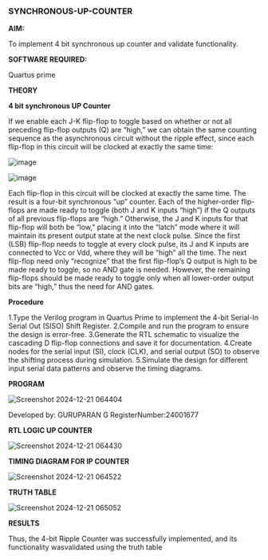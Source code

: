 ### SYNCHRONOUS-UP-COUNTER

**AIM:**

To implement 4 bit synchronous up counter and validate functionality.

**SOFTWARE REQUIRED:**

Quartus prime

**THEORY**

**4 bit synchronous UP Counter**

If we enable each J-K flip-flop to toggle based on whether or not all preceding flip-flop outputs (Q) are “high,” we can obtain the same counting sequence as the asynchronous circuit without the ripple effect, since each flip-flop in this circuit will be clocked at exactly the same time:

![image](https://github.com/naavaneetha/SYNCHRONOUS-UP-COUNTER/assets/154305477/d5db3fa0-e413-404c-b80e-b2f39d82e7e8)


![image](https://github.com/naavaneetha/SYNCHRONOUS-UP-COUNTER/assets/154305477/52cb61eb-d04b-442d-810c-31185a68410b)

Each flip-flop in this circuit will be clocked at exactly the same time.
The result is a four-bit synchronous “up” counter. Each of the higher-order flip-flops are made ready to toggle (both J and K inputs “high”) if the Q outputs of all previous flip-flops are “high.”
Otherwise, the J and K inputs for that flip-flop will both be “low,” placing it into the “latch” mode where it will maintain its present output state at the next clock pulse.
Since the first (LSB) flip-flop needs to toggle at every clock pulse, its J and K inputs are connected to Vcc or Vdd, where they will be “high” all the time.
The next flip-flop need only “recognize” that the first flip-flop’s Q output is high to be made ready to toggle, so no AND gate is needed.
However, the remaining flip-flops should be made ready to toggle only when all lower-order output bits are “high,” thus the need for AND gates.

**Procedure**


1.Type the Verilog program in Quartus Prime to implement the 4-bit Serial-In
 Serial Out (SISO) Shift Register. 
 2.Compile and run the program to ensure the design is error-free. 
 3.Generate the RTL schematic to visualize the cascading D flip-flop connections and save it for documentation. 
 4.Create nodes for the serial input (SI), clock (CLK), and serial output (SO) to observe the shifting process during simulation.
 5.Simulate the design for different input serial data patterns and observe the timing diagrams.


**PROGRAM**



![Screenshot 2024-12-21 064404](https://github.com/user-attachments/assets/9cd395a3-858c-45d0-b04d-aa4735aeba1f)



Developed by: GURUPARAN G RegisterNumber:24001677


**RTL LOGIC UP COUNTER**



![Screenshot 2024-12-21 064430](https://github.com/user-attachments/assets/0561a26e-f5c8-4d0c-837e-b1b8a24b9f75)




**TIMING DIAGRAM FOR IP COUNTER**



![Screenshot 2024-12-21 064522](https://github.com/user-attachments/assets/37f07eae-d32c-4ef6-bdf9-20281d379138)




**TRUTH TABLE**



![Screenshot 2024-12-21 065052](https://github.com/user-attachments/assets/9aea7ec0-fcc3-45b4-9589-5aac0a71563f)





**RESULTS**

 
 
 Thus, the 4-bit Ripple Counter was successfully implemented, and its functionality wasvalidated using the truth table


